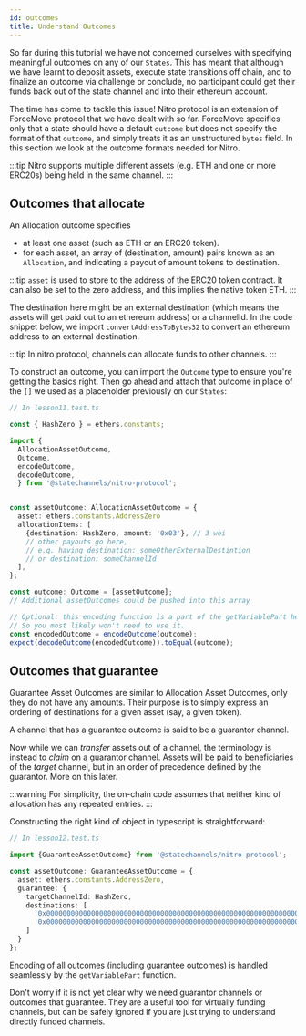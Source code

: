 ```yaml
---
id: outcomes
title: Understand Outcomes
---
```


So far during this tutorial we have not concerned ourselves with specifying meaningful outcomes on any of our `States`. This has meant that although we have learnt to deposit assets, execute state transitions off chain, and to finalize an outcome via challenge or conclude, no participant could get their funds back out of the state channel and into their ethereum account.

The time has come to tackle this issue!
Nitro protocol is an extension of ForceMove protocol that we have dealt with so far. ForceMove specifies only that a state should have a default `outcome` but does not specify the format of that `outcome`, and simply treats it as an unstructured `bytes` field. In this section we look at the outcome formats needed for Nitro.

:::tip
Nitro supports multiple different assets (e.g. ETH and one or more ERC20s) being held in the same channel.
:::

## Outcomes that allocate

An Allocation outcome specifies

- at least one asset (such as ETH or an ERC20 token).
- for each asset, an array of (destination, amount) pairs known as an `Allocation`, and indicating a payout of amount tokens to destination.

:::tip
`asset` is used to store to the address of the ERC20 token contract. It can also be set to the zero address, and this implies the native token ETH.
:::

The destination here might be an external destination (which means the assets will get paid out to an ethereum address) or a channelId. In the code snippet below, we import `convertAddressToBytes32` to convert an ethereum address to an external destination.

:::tip
In nitro protocol, channels can allocate funds to other channels.
:::

To construct an outcome, you can import the `Outcome` type to ensure you're getting the basics right. Then go ahead and attach that outcome in place of the `[]` we used as a placeholder previously on our `States`:

```typescript
// In lesson11.test.ts

const { HashZero } = ethers.constants;

import {
  AllocationAssetOutcome,
  Outcome,
  encodeOutcome,
  decodeOutcome,
  } from '@statechannels/nitro-protocol';


const assetOutcome: AllocationAssetOutcome = {
  asset: ethers.constants.AddressZero
  allocationItems: [
    {destination: HashZero, amount: '0x03'}, // 3 wei
    // other payouts go here,
    // e.g. having destination: someOtherExternalDestintion
    // or destination: someChannelId
  ],
};

const outcome: Outcome = [assetOutcome];
// Additional assetOutcomes could be pushed into this array

// Optional: this encoding function is a part of the getVariablePart helper function that we are already using
// So you most likely won't need to use it.
const encodedOutcome = encodeOutcome(outcome);
expect(decodeOutcome(encodedOutcome)).toEqual(outcome);
```

## Outcomes that guarantee

Guarantee Asset Outcomes are similar to Allocation Asset Outcomes, only they do not have any amounts. Their purpose is to simply express an ordering of destinations for a given asset (say, a given token).

A channel that has a guarantee outcome is said to be a guarantor channel.

Now while we can _transfer_ assets out of a channel, the terminology is instead to _claim_ on a guarantor channel. Assets will be paid to beneficiaries of the _target_ channel, but in an order of precedence defined by the guarantor. More on this later.

:::warning
For simplicity, the on-chain code assumes that neither kind of allocation has any repeated entries.
:::

Constructing the right kind of object in typescript is straightforward:

```typescript
// In lesson12.test.ts

import {GuaranteeAssetOutcome} from '@statechannels/nitro-protocol';

const assetOutcome: GuaranteeAssetOutcome = {
  asset: ethers.constants.AddressZero,
  guarantee: {
    targetChannelId: HashZero,
    destinations: [
      '0x000000000000000000000000000000000000000000000000000000000000000b',
      '0x000000000000000000000000000000000000000000000000000000000000000a'
    ]
  }
};
```

Encoding of all outcomes (including guarantee outcomes) is handled seamlessly by the `getVariablePart` function.

Don't worry if it is not yet clear why we need guarantor channels or outcomes that guarantee. They are a useful tool for virtually funding channels, but can be safely ignored if you are just trying to understand directly funded channels.
